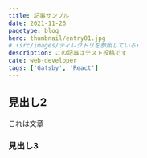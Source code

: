 ```yaml
---
title: 記事サンプル
date: 2021-11-26
pagetype: blog
hero: thumbnail/entry01.jpg
# ↑src/images/ディレクトリを参照している↑
description: この記事はテスト投稿です
cate: web-developer
tags: ['Gatsby', 'React']
---
```

## 見出し2
これは文章

### 見出し3
